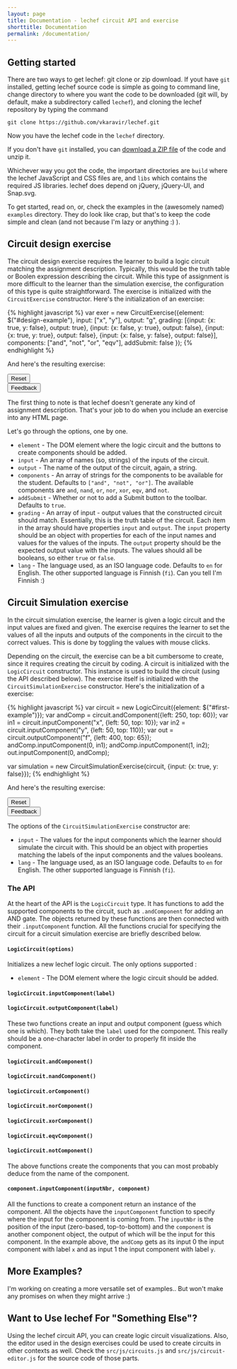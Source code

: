 ```yaml
---
layout: page
title: Documentation - lechef circuit API and exercise
shorttitle: Documentation
permalink: /documentation/
---
```



## Getting started

There are two ways to get lechef: git clone or zip download. If yout have ```git``` installed, getting lechef source
code is simple as going to command line, change directory to
where you want the code to be downloaded (git will, by default, make a subdirectory called ```lechef```), and cloning
the lechef repository by typing the command

    git clone https://github.com/vkaravir/lechef.git

Now you have the lechef code in the ```lechef``` directory.

If you don't have ```git``` installed, you can [download a ZIP file](https://github.com/vkaravir/lechef/archive/master.zip)
of the code and unzip it.

Whichever way you got the code, the important directories are ```build``` where the lechef JavaScript and CSS files are,
and ```libs``` which contains the required JS libraries. lechef does depend on jQuery, jQuery-UI, and Snap.svg. 
 
To get started, read on, or, check the examples in the (awesomely named) ```examples``` directory. They do look like
crap, but that's to keep the code simple and clean (and not because I'm lazy or anything :) ).
 
## Circuit design exercise

The circuit design exercise requires the learner to build a logic circuit matching the assignment description. Typically, this would be the truth table or Boolen expression describing the circuit. While this type of assignment is more difficult to the learner than the simulation exercise, the configuration of this type is quite straightforward. The exercise is initialized with the ```CircuitExercise``` constructor. Here's the initialization of an exercise:

{% highlight javascript %}
var exer = new CircuitExercise({element: $("#design-example"),
                                input: ["x", "y"],
                                output: "g",
                                grading: [{input: {x: true, y: false}, output: true},
                                          {input: {x: false, y: true}, output: false},
                                          {input: {x: true, y: true}, output: false},
                                          {input: {x: false, y: false}, output: false}],
                                components: ["and", "not", "or", "eqv"],
                                addSubmit: false });
{% endhighlight %}

And here's the resulting exercise:

<div class="container design-example lechef-exercise">
  <div class="row">
    <div id="design-example-feedback" class="circuit-container"></div>
    <div id="design-example" class="circuit-container"></div>
  </div>
  <div class="row">
    <div class="col-md-6">
      <button class="btn btn-info btn-sm btn-block reset">Reset</button>
    </div>
    <div class="col-md-6">
      <button class="btn btn-info btn-sm btn-block feedback">​Feedback​</button>
    </div>
  </div>
</div>
<script>
  $(function(){
    var exer = new CircuitExercise({element: $("#design-example"), input: ["x", "y"], output: "g",
      grading: [{input: {x: true, y: false}, output: true},
        {input: {x: false, y: true}, output: false},
        {input: {x: true, y: true}, output: false},
        {input: {x: false, y: false}, output: false}], components: ["and", "not", "or", "eqv"], addSubmit: false});
    var styleButtons = function() {
      // add bootstrap classes to style the buttons
      exer.element.find("button").addClass("btn btn-success btn-sm");
    };
    styleButtons();
    $(".design-example .reset").click(function(event){
      event.preventDefault();
      exer.reset();
      // reapply the Bootstrap button styles
      styleButtons();
    });
    $(".design-example .feedback").click(function(event){
        event.preventDefault();
        new CircuitExerciseFeedback(exer.options, exer.grade(), {element: $("#design-example-feedback")});
        $("#design-example-feedback .lechef-close").addClass("btn btn-success btn-xs");
    });
  });
</script>

The first thing to note is that lechef doesn't generate any kind of assignment description. That's your job to do when you include an exercise into any HTML page.

Let's go through the options, one by one.

 * ```element``` - The DOM element where the logic circuit and the buttons to create components should be added. 
 * ```input``` - An array of names (so, strings) of the inputs of the circuit.
 * ```output``` - The name of the output of the circuit, again, a string.
 * ```components``` - An array of strings for the components to be available for the student. Defaults to ```["and", "not", "or"]```. The available components are ```and```, ```nand```, ```or```, ```nor```, ```xor```, ```eqv```, and ```not```. 
 * ```addSubmit``` - Whether or not to add a Submit button to the toolbar. Defaults to ```true```.
 * ```grading``` - An array of input - output values that the constructed circuit should match. Essentially, this is
 the truth table of the circuit. Each item in the array should have properties ```input``` and ```output```. The ```input``` property should be an object with properties for each of the input names and values for the values of the inputs. The ```output``` property should be the expected output value with the inputs. The values should all be booleans, so either ```true``` or ```false```.
 * ```lang``` - The language used, as an ISO language code. Defaults to ```en``` for English. The other supported language is Finnish (```fi```). Can you tell I'm Finnish :) 
 
## Circuit Simulation exercise

In the circuit simulation exercise, the learner is given a logic circuit and the input values are fixed and given. The exercise requires the learner to set the values of all the inputs and outputs of the components in the circuit to the correct values. This is done by toggling the values with mouse clicks. 

Depending on the circuit, the exercise can be a bit cumbersome to create, since it requires creating the circuit by coding. A circuit is initialized with the ```LogicCircuit``` constructor. This instance is used to build the circuit (using the API described below). The exercise itself is initialized with the ```CircuitSimulationExercise``` constructor. Here's the initialization of a exercise:

{% highlight javascript %}
var circuit = new LogicCircuit({element: $("#first-example")});
var andComp = circuit.andComponent({left: 250, top: 60});
var in1 = circuit.inputComponent("x", {left: 50, top: 10});
var in2 = circuit.inputComponent("y", {left: 50, top: 110});
var out = circuit.outputComponent("f", {left: 400, top: 65});
andComp.inputComponent(0, in1);
andComp.inputComponent(1, in2);
out.inputComponent(0, andComp);

var simulation = new CircuitSimulationExercise(circuit, {input: {x: true, y: false}});
{% endhighlight %}

And here's the resulting exercise:
<div class="first-example lechef-exercise">
  <div class="container">
    <div class="row">
      <div id="first-example-feedback" class="circuit-container"></div>
      <div id="first-example" class="circuit-container"></div>
    </div>
    <div class="row">
      <div class="col-md-6">
        <button class="btn btn-info btn-sm btn-block reset">Reset</button>
      </div>
      <div class="col-md-6">
        <button class="btn btn-info btn-sm btn-block feedback">​Feedback​</button>
      </div>
    </div>
  </div>
</div>
<script>
  $(function() {
    var circuit = new LogicCircuit({element: $("#first-example")});
    var andComp = circuit.andComponent({left: 250, top: 60});
    var in1 = circuit.inputComponent("x", {left: 50, top: 10});
    var in2 = circuit.inputComponent("y", {left: 50, top: 110});
    var out = circuit.outputComponent("f", {left: 400, top: 65});
    andComp.inputComponent(0, in1);
    andComp.inputComponent(1, in2);
    out.inputComponent(0, andComp);

    var simulation = new CircuitSimulationExercise(circuit, {input: {x: true, y: false}});
    $(".first-example .reset").click(function(event){
        event.preventDefault();
        simulation.reset();
    });
    $(".first-example .feedback").click(function(event){
        event.preventDefault();
        new CircuitSimulationFeedback(simulation.options, simulation.grade(), {element: $("#first-example-feedback")});
        $("#first-example-feedback .lechef-close").addClass("btn btn-success btn-xs");
    });
  });
</script>

The options of the ```CircuitSimulationExercise``` constructor are:

 * ```input``` - The values for the input components which the learner should simulate the circuit with. This should be an object with properties matching the labels of the input components and the values booleans.
 * ```lang``` - The language used, as an ISO language code. Defaults to ```en``` for English. The other supported language is Finnish (```fi```).

### The API
At the heart of the API is the ```LogicCircuit``` type. It has functions to add the supported components to the circuit, such as ```.andComponent``` for adding an AND gate. The objects returned by these functions are then connected with their ```.inputComponent``` function. All the functions crucial for specifying the circuit for a circuit simulation exercise are briefly described below.  

#### ```LogicCircuit(options)```
Initializes a new lechef logic circuit. The only options supported :

 * ```element``` - The DOM element where the logic circuit should be added.

#### ```logicCircuit.inputComponent(label)```
#### ```logicCircuit.outputComponent(label)```

These two functions create an input and output component (guess which one is which). They both take the ```label``` used
for the component. This really should be a one-character label in order to properly fit inside the component. 

#### ```logicCircuit.andComponent()```
#### ```logicCircuit.nandComponent()```
#### ```logicCircuit.orComponent()```
#### ```logicCircuit.norComponent()```
#### ```logicCircuit.xorComponent()```
#### ```logicCircuit.eqvComponent()```
#### ```logicCircuit.notComponent()```

The above functions create the components that you can most probably deduce from the name of the component. 

#### ```component.inputComponent(inputNbr, component)```

All the functions to create a component return an instance of the component. All the objects have the ```inputComponent```
function to specify where the input for the component is coming from. The ```inputNbr``` is the position of the input
(zero-based, top-to-bottom) and the ```component``` is another component object, the output of which will be the input
for this component. In the example above, the ```andComp``` gets as its input 0 the input component with label ```x```
and as input 1 the input component with label ```y```. 


## More Examples?

I'm working on creating a more versatile set of examples.. But won't make any promises on when they might arrive :)

## Want to Use lechef For "Something Else"?

Using the lechef circuit API, you can create logic circuit visualizations. Also, the editor used in the design exercises could
be used to create circuits in other contexts as well. Check the ```src/js/circuits.js``` and 
```src/js/circuit-editor.js``` for the source code of those parts.